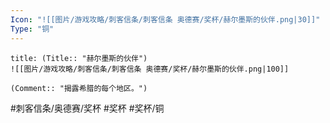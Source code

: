 ```yaml
---
Icon: "![[图片/游戏攻略/刺客信条/刺客信条 奥德赛/奖杯/赫尔墨斯的伙伴.png|30]]"
Type: "铜"
---
```

```ad-common-bronze-trophy
title: (Title:: "赫尔墨斯的伙伴")
![[图片/游戏攻略/刺客信条/刺客信条 奥德赛/奖杯/赫尔墨斯的伙伴.png|100]]

(Comment:: "揭露希腊的每个地区。")
```

#刺客信条/奥德赛/奖杯 #奖杯 #奖杯/铜
